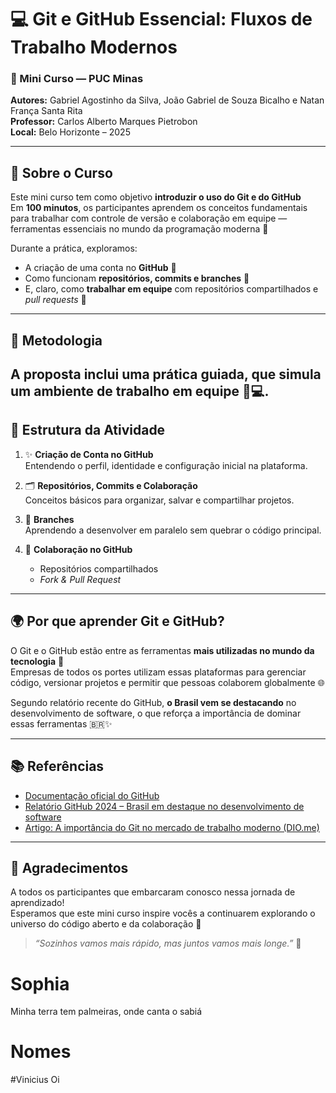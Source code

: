 # 💻 Git e GitHub Essencial: Fluxos de Trabalho Modernos

### 📍 Mini Curso — PUC Minas  
**Autores:** Gabriel Agostinho da Silva, João Gabriel de Souza Bicalho e Natan França Santa Rita  
**Professor:** Carlos Alberto Marques Pietrobon  
**Local:** Belo Horizonte – 2025  

---

## 🌱 Sobre o Curso

Este mini curso tem como objetivo **introduzir o uso do Git e do GitHub**  
Em **100 minutos**, os participantes aprendem os conceitos fundamentais para trabalhar com controle de versão e colaboração em equipe — ferramentas essenciais no mundo da programação moderna 🚀  

Durante a prática, exploramos:
- A criação de uma conta no **GitHub** 👤  
- Como funcionam **repositórios, commits e branches** 🌿  
- E, claro, como **trabalhar em equipe** com repositórios compartilhados e *pull requests* 🤝  

---

## 🧩 Metodologia
A proposta inclui uma prática guiada, que simula um ambiente de trabalho em equipe 🧠💻.
---

## 📘 Estrutura da Atividade

1. ✨ **Criação de Conta no GitHub**  
   Entendendo o perfil, identidade e configuração inicial na plataforma.  

2. 🗂️ **Repositórios, Commits e Colaboração**  
   Conceitos básicos para organizar, salvar e compartilhar projetos.  

3. 🌿 **Branches**  
   Aprendendo a desenvolver em paralelo sem quebrar o código principal.  

4. 🤝 **Colaboração no GitHub**  
   - Repositórios compartilhados  
   - *Fork & Pull Request*  

---

## 🌍 Por que aprender Git e GitHub?

O Git e o GitHub estão entre as ferramentas **mais utilizadas no mundo da tecnologia** 💾  
Empresas de todos os portes utilizam essas plataformas para gerenciar código, versionar projetos e permitir que pessoas colaborem globalmente 🌐  

Segundo relatório recente do GitHub, **o Brasil vem se destacando** no desenvolvimento de software, o que reforça a importância de dominar essas ferramentas 🇧🇷✨  

---

## 📚 Referências

- [Documentação oficial do GitHub](https://docs.github.com/pt/get-started/start-your-journey/about-github-and-git)  
- [Relatório GitHub 2024 – Brasil em destaque no desenvolvimento de software](https://inforchannel.com.br/2024/10/29/relatorio-do-github-mostra-o-brasil-se-destacando-no-desenvolvimento-de-software/)  
- [Artigo: A importância do Git no mercado de trabalho moderno (DIO.me)](https://www.dio.me/articles/a-importancia-do-git-no-mercado-de-trabalho-moderno)  

---

## 💬 Agradecimentos

A todos os participantes que embarcaram conosco nessa jornada de aprendizado!  
Esperamos que este mini curso inspire vocês a continuarem explorando o universo do código aberto e da colaboração 💖  

> _“Sozinhos vamos mais rápido, mas juntos vamos mais longe.”_ 🚀


# Sophia
Minha terra tem palmeiras, onde canta o sabiá
# Nomes
#Vinicius
Oi

